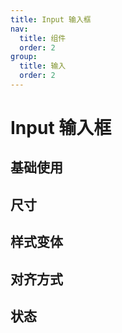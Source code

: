 ```yaml
---
title: Input 输入框
nav:
  title: 组件
  order: 2
group:
  title: 输入
  order: 2
---
```


# Input 输入框

## 基础使用

<code src="./demos/base.tsx"></code>

## 尺寸

<code src="./demos/size.tsx"></code>

## 样式变体

<code src="./demos/variant.tsx"></code>

## 对齐方式

<code src="./demos/align.tsx"></code>

## 状态

<code src="./demos/status.tsx"></code>
